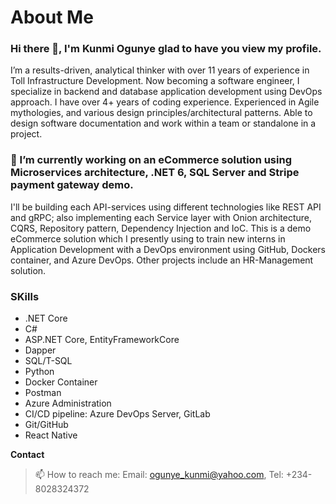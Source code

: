 # About Me
### Hi there 👋, I'm Kunmi Ogunye glad to have you view my profile.
I’m a results-driven, analytical thinker with over 11 years of experience in Toll Infrastructure Development. Now becoming a software engineer, I specialize in backend and database application development using DevOps approach. I have over 4+ years of coding experience. Experienced in Agile mythologies, and various design principles/architectural patterns. Able to design software documentation and work within a team or standalone in a project.

### 🔭  I’m currently working on an eCommerce solution using Microservices architecture, .NET 6, SQL Server and Stripe payment gateway demo.
I'll be building each API-services using different technologies like REST API and gRPC; also implementing each Service layer with Onion architecture, CQRS, Repository pattern, Dependency Injection and IoC. This is a demo eCommerce solution which I presently using to train new interns in Application Development with a DevOps environment using GitHub, Dockers container, and Azure DevOps. Other projects include an HR-Management solution.
### SKills
* .NET Core
* C#
* ASP.NET Core, EntityFrameworkCore
* Dapper
* SQL/T-SQL
* Python
* Docker Container
* Postman
* Azure Administration
* CI/CD pipeline: Azure DevOps Server, GitLab
* Git/GitHub
* React Native

**Contact**
> 📫 How to reach me: Email: ogunye_kunmi@yahoo.com, Tel: +234-8028324372
<!--
**ogunye/ogunye** is a ✨ _special_ ✨ repository because its `README.md` (this file) appears on your GitHub profile.

Here are some ideas to get you started: 

- 🔭 I’m currently working on ...
- 🌱 I’m currently learning ...
- 👯 I’m looking to collaborate on ...
- 🤔 I’m looking for help with ...
- 💬 Ask me about ...
- 📫 How to reach me: ...
- 😄 Pronouns: ...
- ⚡ Fun fact: ...
-->
